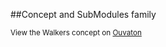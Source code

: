 
<!--
FrozenIsBool False
-->

##Concept and SubModules family

<script type="text/javascript">

	var HrefStr=window.location.href;
	//alert(window.location.href)

	if(HrefStr == "http://shareyoursystem.ouvaton.org/site/LibraryReference/Walkers/"){

	    //alert('Ouvaton')
	    document.write("from ")
	    document.write("http://shareyoursystem.ouvaton.org/slides/ ")
	    document.write("<iframe width=\"725\" height=\"300\" src=\"")
	    document.write("http://shareyoursystem.ouvaton.org")
	    document.write("/slides/Walkers.php\"></iframe>")
	}
	else if(HrefStr == "http://127.0.0.1:8000/LibraryReference/Walkers/"){

        //alert('Localhost')
        document.write("from ")
        document.write("localhost mkdocs but direct to ouvaton")
        document.write("<iframe width=\"725\" height=\"300\" src=\"")
        document.write("http://shareyoursystem.ouvaton.org")
        document.write("/slides/Walkers.php\"></iframe>")
    }
    else
    {

        //alert('Local')
	    document.write("from ")
	    document.write("/Users/ledoux/Documents/ShareYourSystem/Ouvaton/ ")
	    document.write("<iframe width=\"725\" height=\"300\" src=\"")
	    document.write("/Users/ledoux/Documents/ShareYourSystem/Ouvaton/")
	    document.write("Walkers.html\"></iframe>")

    }

</script>

<small>
View the Walkers concept on <a href="http://shareyoursystem.ouvaton.org/slides/Walkers.php" target="_blank">Ouvaton</a>
</small>

